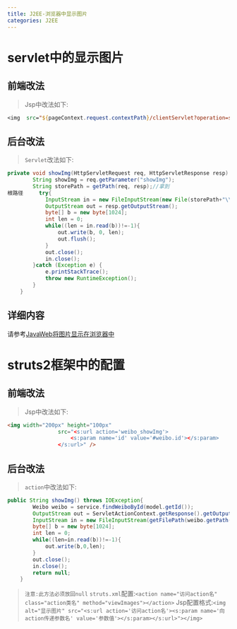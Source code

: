 ```yaml
---
title: J2EE-浏览器中显示图片
categories: J2EE
---
```

# servlet中的显示图片
## 前端改法
> Jsp中改法如下:
``` jsp
<img  src="${pageContext.request.contextPath}/clientServlet?operation=showImg" />
```

## 后台改法
> `Servlet`改法如下:
``` java
private void showImg(HttpServletRequest req, HttpServletResponse resp) {
		String showImg = req.getParameter("showImg");
		String storePath = getPath(req, resp);//拿到
根路径		try{
			InputStream in = new FileInputStream(new File(storePath+"\\"+showImg));
			OutputStream out = resp.getOutputStream();
			byte[] b = new byte[1024];
			int len = 0;
			while((len = in.read(b))!=-1){
				out.write(b, 0, len);
				out.flush();
			}
			out.close();
			in.close();
		}catch (Exception e) {
			e.printStackTrace();
			throw new RuntimeException();
		}
	}
```

## 详细内容
请参考[JavaWeb将图片显示在浏览器中](http://blog.csdn.net/woshixuye/article/details/19084501)

# struts2框架中的配置
## 前端改法
> Jsp中改法如下:
``` html
<img width="200px" height="100px"
				src="<s:url action='weibo_showImg'>
					<s:param name='id' value='#weibo.id'></s:param>
				</s:url>" />
```

## 后台改法
> `action`中改法如下:
``` java
public String showImg() throws IOException{
		Weibo weibo = service.findWeiboById(model.getId());
		OutputStream out = ServletActionContext.getResponse().getOutputStream();
		InputStream in = new FileInputStream(getFilePath(weibo.getPath(), weibo.getFileName()));
		byte[] b = new byte[1024];
		int len = 0;
		while((len=in.read(b))!=-1){
			out.write(b,0,len);
		}
		out.close();
		in.close();
		return null;
	}
```
> `注意:此方法必须放回null`
> `struts.xml`配置:`<action name="访问action名" class="action类名" method="viewImages"></action>`
> Jsp配置格式:`<img alt="显示图片" src="<s:url action='访问action名'><s:param name='向action传递参数名' value='参数值'></s:param></s:url>"></img>`
